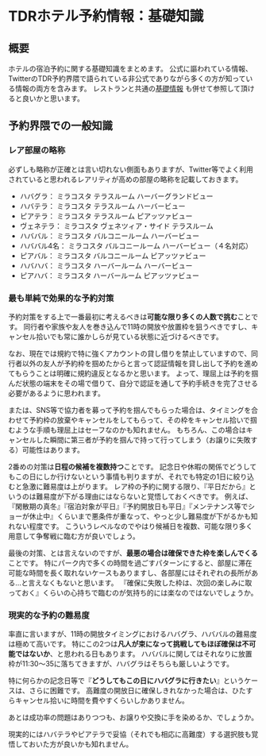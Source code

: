 # TDRホテル予約情報：基礎知識

## 概要

ホテルの宿泊予約に関する基礎知識をまとめます。
公式に謳われている情報、TwitterのTDR予約界隈で語られている非公式でありながら多くの方が知っている情報の両方を含みます。
レストランと共通の[基礎情報](../common/basics.md) も併せて参照して頂けると良いかと思います。


## 予約界隈での一般知識

### レア部屋の略称

必ずしも略称が正確とは言い切れない側面もありますが、Twitter等でよく利用されていると思われるレアリティが高めの部屋の略称を記載しておきます。

* ハバグラ： ミラコスタ テラスルーム ハーバーグランドビュー
* ハバテラ： ミラコスタ テラスルーム ハーバービュー
* ピアテラ： ミラコスタ テラスルーム ピアッツァビュー
* ヴェネテラ： ミラコスタ ヴェネツィア・サイド テラスルーム
* ハババル： ミラコスタ バルコニールーム ハーバービュー
* ハババル4名： ミラコスタ バルコニールーム ハーバービュー（４名対応）
* ピアバル： ミラコスタ バルコニールーム ピアッツァビュー
* ハバハバ： ミラコスタ ハーバールーム ハーバービュー
* ピアハバ： ミラコスタ ハーバールーム ピアッツァビュー


### 最も単純で効果的な予約対策

予約対策をする上で一番最初に考えるべきは**可能な限り多くの人数で挑む**ことです。
同行者や家族や友人を巻き込んで11時の開放や放置枠を狙うべきですし、キャンセル拾いでも常に誰かしらが見ている状態に近づけるべきです。

なお、現在では規約で特に強くアカウントの貸し借りを禁止していますので、同行者以外の友人が予約枠を掴めたからと言って認証情報を貸し出して予約を進めてもらうことは明確に規約違反となるかと思います。
よって、理屈上は予約を掴んだ状態の端末をその場で借りて、自分で認証を通して予約手続きを完了させる必要があるように思われます。

または、SNS等で協力者を募って予約を掴んでもらった場合は、タイミングを合わせて予約枠の放棄やキャンセルをしてもらって、その枠をキャンセル拾いで掴むような手順も理屈上はセーフなのかも知れません。
もちろん、この場合はキャンセルした瞬間に第三者が予約を掴んで持って行ってしまう（お譲りに失敗する）可能性はあります。

2番めの対策は**日程の候補を複数持つ**ことです。
記念日や休暇の関係でどうしてもこの日にしか行けないという事情も判りますが、それでも特定の1日に絞り込むと急激に難易度は上がります。
レア枠の予約に関する限り、『平日だから』というのは難易度が下がる理由にはならないと覚悟しておくべきです。
例えば、『閑散期の真冬』『宿泊対象が平日』『予約開放日も平日』『メンテナンス等でショーが休止中』くらいまで悪条件が重なって、やっと少し難易度が下がるかも知れない程度です。
こういうレベルなのでやはり候補日を複数、可能な限り多く用意して争奪戦に臨む方が良いでしょう。

最後の対策、とは言えないのですが、**最悪の場合は確保できた枠を楽しんでくる**ことです。
特にパーク内で多くの時間を過ごすパターンにすると、部屋に滞在可能な時間を長く取れないケースもありますし、各部屋にはそれぞれの長所がある…と言えなくもないと思います。
『確保に失敗した枠は、次回の楽しみに取っておく』くらいの心持ちで臨むのが気持ち的には楽なのではないでしょうか。


### 現実的な予約の難易度

率直に言いますが、11時の開放タイミングにおけるハバグラ、ハババルの難易度は極めて高いです。
特にこの2つは**凡人が束になって挑戦してもほぼ確保は不可能ではないか**、と思われる日もあります。
ハババルに関してはそれなりに放置枠が11:30～35に落ちてきますが、ハバグラはそちらも厳しいようです。

特に何らかの記念日等で『**どうしてもこの日にハバグラに行きたい**』というケースは、さらに困難です。
高難度の開放日に確保しきれなかった場合は、ひたすらキャンセル拾いに時間を費やすくらいしかありません。

あとは成功率の問題はありつつも、お譲りや交換に手を染めるか、でしょうか。

現実的にはハバテラやピアテラで妥協（それでも相応に高難度）する選択肢も覚悟しておいた方が良いかも知れません。
